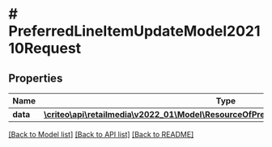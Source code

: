 # # PreferredLineItemUpdateModel202110Request

## Properties

Name | Type | Description | Notes
------------ | ------------- | ------------- | -------------
**data** | [**\criteo\api\retailmedia\v2022_01\Model\ResourceOfPreferredLineItemUpdateModel202110**](ResourceOfPreferredLineItemUpdateModel202110.md) |  | [optional]

[[Back to Model list]](../../README.md#models) [[Back to API list]](../../README.md#endpoints) [[Back to README]](../../README.md)
